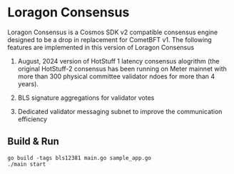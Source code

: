 # Loragon Consensus

Loragon Consensus is a Cosmos SDK v2 compatible consensus engine designed to be a drop in replacement for CometBFT v1.
The following features are implemented in this version of Loragon Consensus

1. August, 2024 version of HotStuff 1 latency consensus alogrithm (the original HotStuff-2 consensus
   has been running on Meter mainnet with more than 300 physical committee validator ndoes for more than 4 years).

2. BLS signature aggregations for validator votes

3. Dedicated validator messaging subnet to improve the communication efficiency

## Build & Run

```
go build -tags bls12381 main.go sample_app.go
./main start
```
